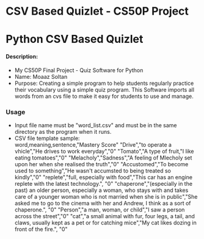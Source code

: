 # CSV Based Quizlet - CS50P Project
# Python CSV Based Quizlet
#### Description:
- My CS50P Final Project - Quiz Software for Python
- Name: Moaaz Soltan
- Purpose: Creating a simple program to help students regularly practice their vocabulary using a simple quiz program. This Software imports all words from an cvs file to make it easy for students to use and manage.


### Usage
- Input file name must be "word_list.csv" and must be in the same directory as the program when it runs.
- CSV file template sample: <br>
word,meaning,sentence,"Mastery Score"
"Drive","to operate a vhicle","He drives to work everyday","0"
"Tomato","A type of fruit,"I like eating tomatoes","0"
"Melacholy","Sadness","A feeling of Mlecholy set upon her when she realised the truth","0"
"Accustomed","To become used to something","He wasn't accumsted to being treated so kindly","0"
"replete","full, especially with food","This car has an engine replete with the latest technology.", "0"
"chaperone","(especially in the past) an older person, especially a woman, who stays with and takes care of a younger woman who is not married when she is in public","She asked me to go to the cinema with her and Andrew, I think as a sort of chaperone.", "0"
"Person","a man, woman, or child","I saw a person across the street","0"
"cat","a small animal with fur, four legs, a tail, and claws, usually kept as a pet or for catching mice","My cat likes dozing in front of the fire.", "0"
